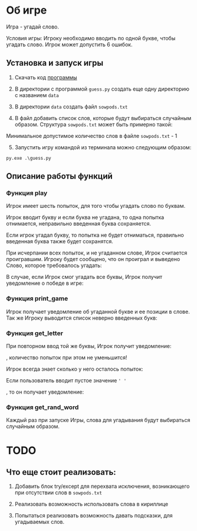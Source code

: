 # Об игре

Игра - угадай слово. 

Условия игры:
Игроку необходимо вводить по одной букве, чтобы угадать слово. Игрок может допустить 6 ошибок.

## Установка и запуск игры

1) Скачать код [программы](https://gist.github.com/dvmn-tasks/5f31ef8aabcef4ba9f0dd9766d7c434c)

2) В директории с программой ``guess.py`` создать еще одну директорию с названием `data`

3) В директории `data` создать файл `sowpods.txt`

4) В файл добавить список слов, которые будут выбираться случайным образом.
Структура `sowpods.txt` может быть примерно такой:

[id]: /image/exmpl.jpg

Минимальное допустимое количество слов в файле `sowpods.txt` - 1

5) Запустить игру командой из терминала можно следующим образом:

```py.exe .\guess.py```

## Описание работы функций

### Функция play

Игрок имеет шесть попыток, для того чтобы угадать слово по буквам.

Игрок вводит букву и если буква не угадана, то одна попытка отнимается, неправильно введенная буква сохраняется.

Если игрок угадал букву, то попытка не будет отниматься, правильно введенная буква также будет сохранятся. 

При исчерпании всех попыток, и не угаданном слове, Игрок считается проигравшим.
Игроку будет сообщено, что он проиграл и выведено Слово, которое требовалось угадать:

[id]: /image/lose.jpg

В случае, если Игрок смог угадать все буквы, Игрок получит уведомление о победе в игре:  

[id]: /image/win_1.jpg

### Функция print_game

Игрок получает уведомление об угаданной букве и ее позиции в слове. 
Так же Игроку выводится список неверно введенных букв:

[id]: /image/let_1.jpg

### Функция get_letter

При повторном ввод той же буквы, Игрок получит уведомление:

[id]: /image/let_2.jpg

, количество попыток при этом не уменьшится!

Игрок всегда знает сколько у него осталось попыток:

[id]: /image/let_3.jpg

Если пользователь вводит пустое значение ``' '``

[id]: /image/null.jpg

, то он получает уведомление:

[id]: /image/let_4.jpg

### Функция get_rand_word

Каждый раз при запуске Игры, слова для угадывания будут выбираться случайным образом.

# TODO

## Что еще стоит реализовать:

1) Добавить блок try/except для перехвата исключения, возникающего при отсутствии слов в ```sowpods.txt```

2) Реализовать возможность использовать слова в кириллице

3) Попытаться реализовать возможность давать подсказки, для угадываемых слов. 
